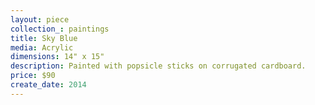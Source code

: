 ```yaml
---
layout: piece
collection_: paintings
title: Sky Blue
media: Acrylic
dimensions: 14" x 15"
description: Painted with popsicle sticks on corrugated cardboard.
price: $90
create_date: 2014
---
```

